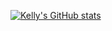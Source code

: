 [![Kelly's GitHub stats](https://github-readme-stats.vercel.app/api?username=kellymears)](https://github.com/anuraghazra/github-readme-stats)
